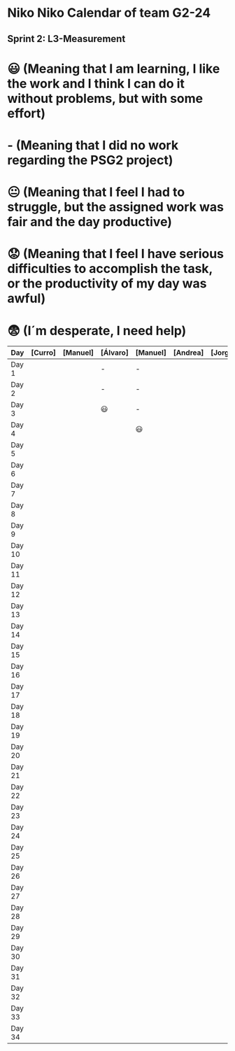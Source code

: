 # Niko Niko Calendar of team G2-24
## Sprint 2: L3-Measurement 

#  :smiley: (Meaning that I am learning, I like the work and I think I can do it without problems, but with some effort) 
#  - (Meaning that I did no work regarding the PSG2 project) 
# :neutral_face:  (Meaning that I feel I had to struggle, but the assigned work was fair and the day productive) 
# :worried: (Meaning that I feel I have serious difficulties to accomplish the task, or the productivity of my day was awful) 
#  :fearful:   (I´m desperate, I need help) 

| Day           | [Curro]       | [Manuel]       | [Álvaro]       | [Manuel]       | [Andrea]       | [Jorge]        | [Jorge]        |
| ------------- | ------------- | -------------  | -------------  | -------------  | -------------  | -------------  | -------------  |
| Day 1         |               |                |     -          |          -     |                |                |                |
| Day 2         |               |                |    -           |          -     |                |                |                |
| Day 3         |               |                |      :smiley:  |          -     |                |                |                |
| Day 4         |               |                |                |    :smiley:    |                |                |                |
| Day 5         |               |                |                |                |                |                |                |
| Day 6         |               |                |                |                |                |                |                |
| Day 7         |               |                |                |                |                |                |                |
| Day 8         |               |                |                |                |                |                |                |
| Day 9         |               |                |                |                |                |                |                |
| Day 10        |               |                |                |                |                |                |                |
| Day 11        |               |                |                |                |                |                |                |
| Day 12        |               |                |                |                |                |                |                |
| Day 13        |               |                |                |                |                |                |                |
| Day 14        |               |                |                |                |                |                |                |
| Day 15        |               |                |                |                |                |                |                |
| Day 16        |               |                |                |                |                |                |                |
| Day 17        |               |                |                |                |                |                |                |
| Day 18        |               |                |                |                |                |                |                |
| Day 19        |               |                |                |                |                |                |                |
| Day 20        |               |                |                |                |                |                |                |
| Day 21        |               |                |                |                |                |                |                |
| Day 22        |               |                |                |                |                |                |                |
| Day 23        |               |                |                |                |                |                |                |
| Day 24        |               |                |                |                |                |                |                |
| Day 25        |               |                |                |                |                |                |                |
| Day 26        |               |                |                |                |                |                |                |
| Day 27        |               |                |                |                |                |                |                |
| Day 28        |               |                |                |                |                |                |                |
| Day 29        |               |                |                |                |                |                |                |
| Day 30        |               |                |                |                |                |                |                |
| Day 31        |               |                |                |                |                |                |                |
| Day 32        |               |                |                |                |                |                |                |
| Day 33        |               |                |                |                |                |                |                |
| Day 34        |               |                |                |                |                |                |                |





